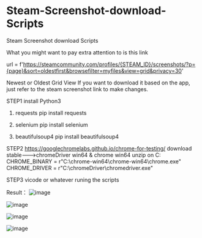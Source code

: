 # Steam-Screenshot-download-Scripts
Steam Screenshot download Scripts

What you might want to pay extra attention to is this link

url = f'https://steamcommunity.com/profiles/{STEAM_ID}/screenshots/?p={page}&sort=oldestfirst&browsefilter=myfiles&view=grid&privacy=30'

Newest or Oldest 
Grid View 
If you want to download it based on the app, just refer to the steam screenshot link to make changes.

STEP1 
install Python3 
1. requests
   pip install requests

2. selenium
   pip install selenium

3. beautifulsoup4
   pip install beautifulsoup4

STEP2
https://googlechromelabs.github.io/chrome-for-testing/
download stable--->chromeDriver win64 & chrome win64
unzip on C:
CHROME_BINARY = r"C:\chrome-win64\chrome-win64\chrome.exe"
CHROME_DRIVER = r"C:\chromeDriver\chromedriver.exe"

STEP3
vicode or whatever runing the scripts

Result：
![image](https://github.com/user-attachments/assets/c50aac5b-d8d6-4f8d-90ef-832f6b602d20)

![image](https://github.com/user-attachments/assets/bf48661a-e101-45b6-8514-e21c0755f02a)

![image](https://github.com/user-attachments/assets/4a2f29ac-7235-4e48-baf7-1d69786f446c)

![image](https://github.com/user-attachments/assets/ea071078-18eb-440d-92a8-c3579737b48f)

